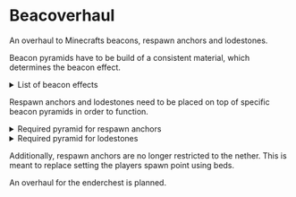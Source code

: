 # Beacoverhaul

An overhaul to Minecrafts beacons, respawn anchors and lodestones.

Beacon pyramids have to be build of a consistent material, which determines the beacon effect.

<details>
<summary>List of beacon effects</summary>

- gold block -> Haste
- magma block -> Fire resistance
- sea lantern -> Night vision
- (waxed) copper block -> Jump boost
- lapis block -> True sight (highlights blocks where mobs can spawn)
- diamond block -> Extra looting (every mob death in beacon range is under the effect of extra looting levels)
- emerald block -> Player kill (every mob death in the beacon range counts as if a player killed the mob)

</details>

Respawn anchors and lodestones need to be placed on top of specific beacon pyramids in order to function.

<details>
<summary>Required pyramid for respawn anchors</summary>
Respawn anchors need a level 4 netherite block pyramid.
</details>

<details>
<summary>Required pyramid for lodestones</summary>
Lodestones need a level 4 iron block pyramid.
</details>

Additionally, respawn anchors are no longer restricted to the nether.
This is meant to replace setting the players spawn point using beds.

An overhaul for the enderchest is planned.